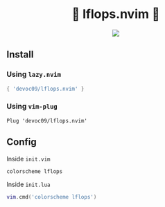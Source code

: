 <div align="center">
    <h1>🍌 lflops.nvim 👺</h1>
</div>

<div align="center">
    <img src="https://github.com/devoc09/lflops.nvim/assets/50615605/96e0f7eb-dc55-4149-8aa1-d343e59ce1ce" />
</div>

## Install
### Using `lazy.nvim`
```lua
{ 'devoc09/lflops.nvim' }
```

### Using `vim-plug`
```vim
Plug 'devoc09/lflops.nvim'
```

## Config
Inside `init.vim`
```vim
colorscheme lflops
```

Inside `init.lua`
```lua
vim.cmd('colorscheme lflops')
```
